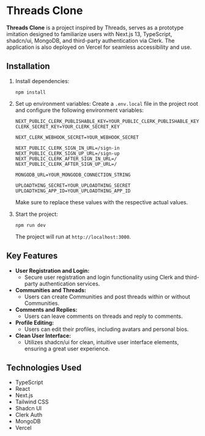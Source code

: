 # Threads Clone

**Threads Clone** is a project inspired by Threads, serves as a prototype imitation designed to familiarize users with Next.js 13, TypeScript, shadcn/ui, MongoDB, and third-party authentication via Clerk. The application is also deployed on Vercel for seamless accessibility and use.

## Installation

1. Install dependencies:

   ```
   npm install
   ```

2. Set up environment variables: Create a `.env.local` file in the project root and configure the following environment variables:

   ```
   NEXT_PUBLIC_CLERK_PUBLISHABLE_KEY=YOUR_PUBLIC_CLERK_PUBLISHABLE_KEY
   CLERK_SECRET_KEY=YOUR_CLERK_SECRET_KEY

   NEXT_CLERK_WEBHOOK_SECRET=YOUR_WEBHOOK_SECRET

   NEXT_PUBLIC_CLERK_SIGN_IN_URL=/sign-in
   NEXT_PUBLIC_CLERK_SIGN_UP_URL=/sign-up
   NEXT_PUBLIC_CLERK_AFTER_SIGN_IN_URL=/
   NEXT_PUBLIC_CLERK_AFTER_SIGN_UP_URL=/

   MONGODB_URL=YOUR_MONGODB_CONNECTION_STRING

   UPLOADTHING_SECRET=YOUR_UPLOADTHING_SECRET
   UPLOADTHING_APP_ID=YOUR_UPLOADTHING_APP_ID
   ```

   Make sure to replace these values with the respective actual values.

3. Start the project:

   ```
   npm run dev
   ```

   The project will run at `http://localhost:3000`.

## Key Features

- **User Registration and Login:**
  - Secure user registration and login functionality using Clerk and third-party authentication services.
- **Communities and Threads:**
  - Users can create Communities and post threads within or without Communities.
- **Comments and Replies:**
  - Users can leave comments on threads and reply to comments.
- **Profile Editing:**
  - Users can edit their profiles, including avatars and personal bios.
- **Clean User Interface:**
  - Utilizes shadcn/ui for clean, intuitive user interface elements, ensuring a great user experience.

## Technologies Used

- TypeScript
- React
- Next.js
- Tailwind CSS
- Shadcn UI
- Clerk Auth
- MongoDB
- Vercel
